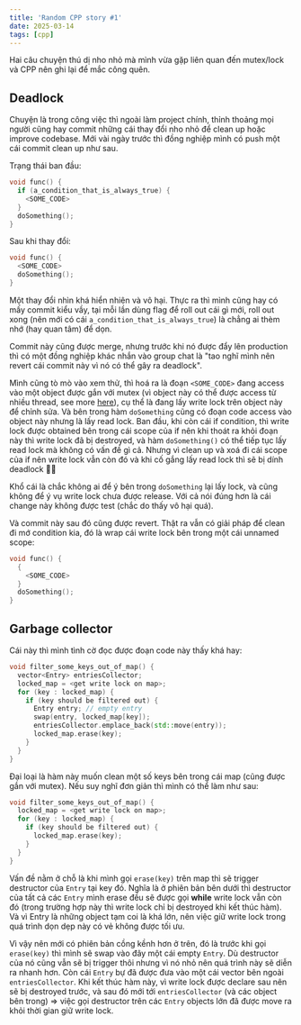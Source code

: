 ```yaml
---
title: 'Random CPP story #1'
date: 2025-03-14
tags: [cpp]
---
```


Hai câu chuyện thú dị nho nhỏ mà mình vừa gặp liên quan đến mutex/lock và CPP nên ghi lại để mắc công quên.

## Deadlock
Chuyện là trong công việc thì ngoài làm project chính, thỉnh thoảng mọi người cũng hay commit những cái thay đổi nho nhỏ để clean up hoặc improve codebase. Mới vài ngày trước thì đồng nghiệp mình có push một cái commit clean up như sau.

Trạng thái ban đầu:
```cpp
void func() {
  if (a_condition_that_is_always_true) {
    <SOME_CODE>
  }
  doSomething();
}
```
Sau khi thay đổi:
```cpp
void func() {
  <SOME_CODE>
  doSomething();
}
```

Một thay đổi nhìn khá hiển nhiên và vô hại. Thực ra thì mình cũng hay có mấy commit kiểu vầy, tại mỗi lần dùng flag để roll out cái gì mới, roll out xong (nên mới có cái `a_condition_that_is_always_true`) là chẳng ai thèm nhớ (hay quan tâm) để dọn.

Commit này cũng được merge, nhưng trước khi nó được đẩy lên production thì có một đồng nghiệp khác nhắn vào group chat là "tao nghĩ mình nên revert cái commit này vì nó có thể gây ra deadlock".

Mình cũng tò mò vào xem thử, thì hoá ra là đoạn `<SOME_CODE>` đang access vào một object được gắn với mutex (vì object này có thể được access từ nhiều thread, see more [here](https://github.com/facebook/folly/blob/main/folly/docs/Synchronized.md)), cụ thể là đang lấy write lock trên object này để chỉnh sửa. Và bên trong hàm `doSomething` cũng có đoạn code access vào object này nhưng là lấy read lock. Ban đầu, khi còn cái if condition, thì write lock được obtained bên trong cái scope của if nên khi thoát ra khỏi đoạn này thì write lock đã bị destroyed, và hàm `doSomething()` có thể tiếp tục lấy read lock mà không có vấn đề gì cả. Nhưng vì clean up và xoá đi cái scope của if nên write lock vẫn còn đó và khi cố gắng lấy read lock thì sẽ bị dính deadlock 😵‍💫 

Khổ cái là chắc không ai để ý bên trong `doSomething` lại lấy lock, và cũng không để ý vụ write lock chưa được release. Với cả nói đúng hơn là cái change này không được test (chắc do thấy vô hại quá). 

Và commit này sau đó cũng được revert. Thật ra vẫn có giải pháp để clean đi mớ condition kia, đó là wrap cái write lock bên trong một cái unnamed scope:
```cpp
void func() {
  {
    <SOME_CODE>
  }
  doSomething();
}
```


## Garbage collector

Cái này thì mình tình cờ đọc được đoạn code này thấy khá hay:

```cpp
void filter_some_keys_out_of_map() {
  vector<Entry> entriesCollector;
  locked_map = <get write lock on map>;
  for (key : locked_map) {
    if (key should be filtered out) {
      Entry entry; // empty entry
      swap(entry, locked_map[key]);
      entriesCollector.emplace_back(std::move(entry));
      locked_map.erase(key);
    }
  }
}
```

Đại loại là hàm này muốn clean một số keys bên trong cái map (cũng được gắn với mutex). Nếu suy nghĩ đơn giản thì mình có thể làm như sau:
```cpp
void filter_some_keys_out_of_map() {
  locked_map = <get write lock on map>;
  for (key : locked_map) {
    if (key should be filtered out) {
      locked_map.erase(key);
    }
  }
}
```
Vấn đề nằm ở chỗ là khi mình gọi `erase(key)` trên map thì sẽ trigger destructor của `Entry` tại key đó. Nghĩa là ở phiên bản bên dưới thì destructor của tất cả các `Entry` mình erase đều sẽ được gọi **while** write lock vẫn còn đó (trong trường hợp này thì write lock chỉ bị destroyed khi kết thúc hàm). Và vì Entry là những object tạm coi là khá lớn, nên việc giữ write lock trong quá trình dọn dẹp này có vẻ không được tối ưu.

Vì vậy nên mới có phiên bản cồng kềnh hơn ở trên, đó là trước khi gọi `erase(key)` thì mình sẽ swap vào đây một cái empty `Entry`. Dù destructor của nó cũng vẫn sẽ bị trigger thôi nhưng vì nó nhỏ nên quá trình này sẽ diễn ra nhanh hơn. Còn cái `Entry` bự đã được đưa vào một cái vector bên ngoài `entriesCollector`. Khi kết thúc hàm này, vì write lock được declare sau nên sẽ bị destroyed trước, và sau đó mới tới `entriesCollector` (và các object bên trong) => việc gọi destructor trên các `Entry` objects lớn đã được move ra khỏi thời gian giữ write lock.
